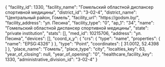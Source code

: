 {
    "facility_id": 1330,
    "facility_name": "Гомельский областной диспансер спортивной медицины",
    "district_id": "3-02-4",
    "district_name": "Центральный район, Гомель",
    "facility_url": "https:\/\/godsm.by\/",
    "facility_address": "ул. Песина",
    "facility_type": "0",
    "ap_1": "34",
    "name": "Гомельский областной диспансер спортивной медицины",
    "state": "private institution",
    "stats": [],
    "med_id": 10215706,
    "address": "ул. Песина",
    "devices": [],
    "coord_x_y": {
        "crs": {
            "type": "name",
            "properties": {
                "name": "EPSG:4326"
            }
        },
        "type": "Point",
        "coordinates": [
            31.0012,
            52.4398
        ]
    },
    "place_name": "Гомель",
    "place_type": "city",
    "localties_key": 63,
    "year_of_closing": null,
    "year_of_opening": "0",
    "healthcare_facility_key": 1330,
    "administrative_division_id": "3-02-4"
}
